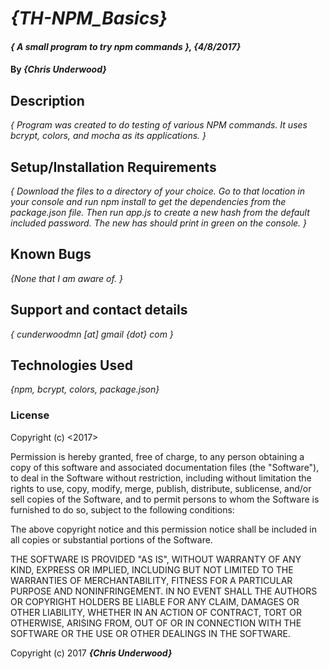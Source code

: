 # _{TH-NPM_Basics}_

#### _{ A small program to try npm commands }, {4/8/2017}_

#### By _**{Chris Underwood}**_

## Description

_{ Program was created to do testing of various NPM commands. It uses bcrypt, colors, and mocha as its applications.   }_

## Setup/Installation Requirements

_{ Download the files to a directory of your choice. Go to that location in your console and run npm install to get the dependencies from the package.json file. Then run app.js to create a new hash from the default included password. The new has should print in green on the console. }_

## Known Bugs

_{None that I am aware of. }_

## Support and contact details

_{  cunderwoodmn [at] gmail {dot} com }_

## Technologies Used

_{npm, bcrypt, colors, package.json}_

### License

Copyright (c) <2017> <Chris Underwood>

Permission is hereby granted, free of charge, to any person obtaining a copy of this software and associated documentation files (the "Software"), to deal in the Software without restriction, including without limitation the rights to use, copy, modify, merge, publish, distribute, sublicense, and/or sell copies of the Software, and to permit persons to whom the Software is furnished to do so, subject to the following conditions:

The above copyright notice and this permission notice shall be included in all copies or substantial portions of the Software.

THE SOFTWARE IS PROVIDED "AS IS", WITHOUT WARRANTY OF ANY KIND, EXPRESS OR IMPLIED, INCLUDING BUT NOT LIMITED TO THE WARRANTIES OF MERCHANTABILITY, FITNESS FOR A PARTICULAR PURPOSE AND NONINFRINGEMENT. IN NO EVENT SHALL THE AUTHORS OR COPYRIGHT HOLDERS BE LIABLE FOR ANY CLAIM, DAMAGES OR OTHER LIABILITY, WHETHER IN AN ACTION OF CONTRACT, TORT OR OTHERWISE, ARISING FROM, OUT OF OR IN CONNECTION WITH THE SOFTWARE OR THE USE OR OTHER DEALINGS IN THE SOFTWARE.

Copyright (c) 2017 **_{Chris Underwood}_**
